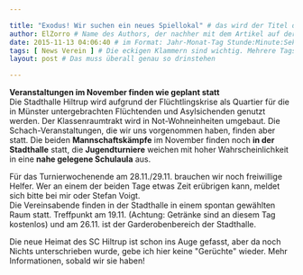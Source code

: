 ```yaml
---

title: "Exodus! Wir suchen ein neues Spiellokal" # das wird der Titel der Seite, am besten in Anführungszeichen (z.B. wenn er Sonderzeichen enthält)
author: ElZorro # Name des Authors, der nachher mit dem Artikel auf der Seite angezeigt wird; das ist unabhängig vom github-Benutzernamen
date: 2015-11-13 04:06:40 # im Format: Jahr-Monat-Tag Stunde:Minute:Sekunde, die Uhrzeit ist optional
tags: [ News Verein ] # Die eckigen Klammern sind wichtig. Mehrere Tags werden durch Kommas separiert
layout: post # Das muss überall genau so drinstehen

---
```

**Veranstaltungen im November finden wie geplant statt**  
Die Stadthalle Hiltrup wird aufgrund der Flüchtlingskrise als Quartier für die in Münster untergebrachten Flüchtenden und Asylsichenden genutzt werden. Der Klassenraumtrakt wird in Not-Wohneinheiten umgebaut. Die Schach-Veranstaltungen, die wir uns vorgenommen haben, finden aber statt. Die beiden **Mannschaftskämpfe** im November finden noch **in der Stadthalle** statt, die **Jugendturniere** weichen mit hoher Wahrscheinlichkeit in eine **nahe gelegene Schulaula** aus.
<!-- continue -->
Für das Turnierwochenende am 28.11./29.11. brauchen wir noch freiwillige Helfer. Wer an einem der beiden Tage etwas Zeit erübrigen kann, meldet sich bitte bei mir oder Stefan Voigt.  
Die Vereinsabende finden in der Stadthalle in einem spontan gewählten Raum statt. Treffpunkt am 19.11. (Achtung: Getränke sind an diesem Tag kostenlos) und am 26.11. ist der Garderobenbereich der Stadthalle.

Die neue Heimat des SC Hiltrup ist schon ins Auge gefasst, aber da noch Nichts unterschrieben wurde, gebe ich hier keine "Gerüchte" wieder. Mehr Informationen, sobald wir sie haben!
